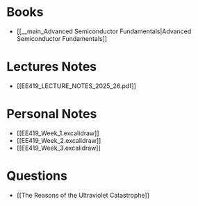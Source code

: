 # Books
- [[__main_Advanced Semiconductor Fundamentals|Advanced Semiconductor Fundamentals]]

# Lectures Notes
- [[EE419_LECTURE_NOTES_2025_26.pdf]]

# Personal Notes
- [[EE419_Week_1.excalidraw]]
- [[EE419_Week_2.excalidraw]]
- [[EE419_Week_3.excalidraw]]

# Questions
- [[The Reasons of the Ultraviolet Catastrophe]]